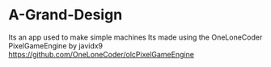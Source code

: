 # A-Grand-Design
Its an app used to make simple machines
Its made using the OneLoneCoder PixelGameEngine by javidx9
https://github.com/OneLoneCoder/olcPixelGameEngine
